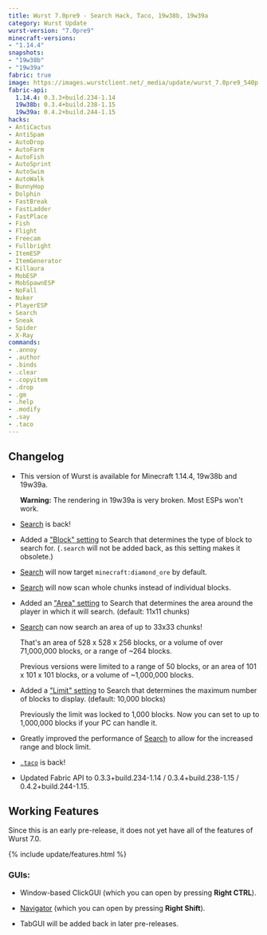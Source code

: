 ```yaml
---
title: Wurst 7.0pre9 - Search Hack, Taco, 19w38b, 19w39a
category: Wurst Update
wurst-version: "7.0pre9"
minecraft-versions:
- "1.14.4"
snapshots:
- "19w38b"
- "19w39a"
fabric: true
image: https://images.wurstclient.net/_media/update/wurst_7.0pre9_540p.webp
fabric-api:
  1.14.4: 0.3.3+build.234-1.14
  19w38b: 0.3.4+build.238-1.15
  19w39a: 0.4.2+build.244-1.15
hacks:
- AntiCactus
- AntiSpam
- AutoDrop
- AutoFarm
- AutoFish
- AutoSprint
- AutoSwim
- AutoWalk
- BunnyHop
- Dolphin
- FastBreak
- FastLadder
- FastPlace
- Fish
- Flight
- Freecam
- Fullbright
- ItemESP
- ItemGenerator
- Killaura
- MobESP
- MobSpawnESP
- NoFall
- Nuker
- PlayerESP
- Search
- Sneak
- Spider
- X-Ray
commands:
- .annoy
- .author
- .binds
- .clear
- .copyitem
- .drop
- .gm
- .help
- .modify
- .say
- .taco
---
```

## Changelog

- This version of Wurst is available for Minecraft 1.14.4, 19w38b and 19w39a.
  
  **Warning:** The rendering in 19w39a is very broken. Most ESPs won't work.

- [Search](https://wurst.wiki/search) is back!

- Added a ["Block" setting](https://wurst.wiki/search#block) to Search that determines the type of block to search for. (`.search` will not be added back, as this setting makes it obsolete.)

- [Search](https://wurst.wiki/search) will now target `minecraft:diamond_ore` by default.

- [Search](https://wurst.wiki/search) will now scan whole chunks instead of individual blocks.

- Added an ["Area" setting](https://wurst.wiki/search#area) to Search that determines the area around the player in which it will search. (default: 11x11 chunks)

- [Search](https://wurst.wiki/search) can now search an area of up to 33x33 chunks!

  That's an area of 528 x 528 x 256 blocks, or a volume of over 71,000,000 blocks, or a range of ~264 blocks.

  Previous versions were limited to a range of 50 blocks, or an area of 101 x 101 x 101 blocks, or a volume of ~1,000,000 blocks.

- Added a ["Limit" setting](https://wurst.wiki/search#limit) to Search that determines the maximum number of blocks to display. (default: 10,000 blocks)

  Previously the limit was locked to 1,000 blocks. Now you can set to up to 1,000,000 blocks if your PC can handle it.

- Greatly improved the performance of [Search](https://wurst.wiki/search) to allow for the increased range and block limit.

- [`.taco`](https://wurst.wiki/cmd/taco) is back!

- Updated Fabric API to 0.3.3+build.234-1.14 / 0.3.4+build.238-1.15 / 0.4.2+build.244-1.15.

## Working Features

Since this is an early pre-release, it does not yet have all of the features of Wurst 7.0.

{% include update/features.html %}

### GUIs:

- Window-based ClickGUI (which you can open by pressing **Right CTRL**).

- [Navigator](https://wurst.wiki/navigator) (which you can open by pressing **Right Shift**).

- TabGUI will be added back in later pre-releases.
